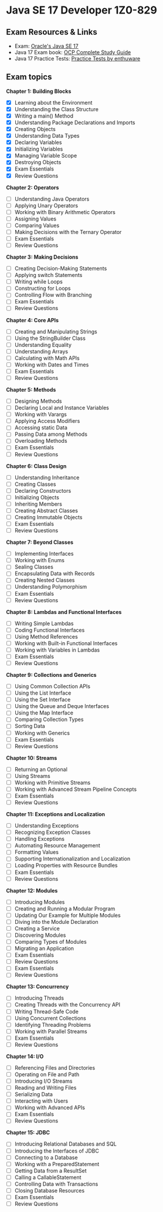 # Java SE 17 Developer 1Z0-829

## Exam Resources & Links
- Exam: [Oracle's Java SE 17](https://education.oracle.com/oracle-certified-professional-java-se-17-developer/trackp_OCPJSE17)
- Java 17 Exam book:  [OCP Complete Study Guide](https://mega.nz/file/U0tCEJia#l2pL1Xe518K3iLjp8iycnI-ZdfG1whPsAKIZY6k9SNE)
- Java 17 Practice Tests: [Practice Tests by enthuware](https://enthuware.com/)

## Exam topics

**Chapter 1: Building Blocks**
- [x] Learning about the Environment
- [x] Understanding the Class Structure
- [x] Writing a main() Method
- [x] Understanding Package Declarations and Imports
- [x] Creating Objects
- [x] Understanding Data Types
- [x] Declaring Variables
- [x] Initializing Variables
- [x] Managing Variable Scope
- [x] Destroying Objects
- [x] Exam Essentials
- [x] Review Questions

**Chapter 2: Operators**
- [ ] Understanding Java Operators
- [ ] Applying Unary Operators
- [ ] Working with Binary Arithmetic Operators
- [ ] Assigning Values
- [ ] Comparing Values
- [ ] Making Decisions with the Ternary Operator
- [ ] Exam Essentials
- [ ] Review Questions

**Chapter 3: Making Decisions**
- [ ] Creating Decision-Making Statements
- [ ] Applying switch Statements
- [ ] Writing while Loops
- [ ] Constructing for Loops
- [ ] Controlling Flow with Branching
- [ ] Exam Essentials
- [ ] Review Questions

**Chapter 4: Core APIs**
- [ ] Creating and Manipulating Strings
- [ ] Using the StringBuilder Class
- [ ] Understanding Equality
- [ ] Understanding Arrays
- [ ] Calculating with Math APIs
- [ ] Working with Dates and Times
- [ ] Exam Essentials
- [ ] Review Questions

**Chapter 5: Methods**
- [ ] Designing Methods
- [ ] Declaring Local and Instance Variables
- [ ] Working with Varargs
- [ ] Applying Access Modifiers
- [ ] Accessing static Data
- [ ] Passing Data among Methods
- [ ] Overloading Methods
- [ ] Exam Essentials
- [ ] Review Questions

**Chapter 6: Class Design**
- [ ] Understanding Inheritance
- [ ] Creating Classes
- [ ] Declaring Constructors
- [ ] Initializing Objects
- [ ] Inheriting Members
- [ ] Creating Abstract Classes
- [ ] Creating Immutable Objects
- [ ] Exam Essentials
- [ ] Review Questions

**Chapter 7: Beyond Classes**
- [ ] Implementing Interfaces
- [ ] Working with Enums
- [ ] Sealing Classes
- [ ] Encapsulating Data with Records
- [ ] Creating Nested Classes
- [ ] Understanding Polymorphism
- [ ] Exam Essentials
- [ ] Review Questions

**Chapter 8: Lambdas and Functional Interfaces**
- [ ] Writing Simple Lambdas
- [ ] Coding Functional Interfaces
- [ ] Using Method References
- [ ] Working with Built-in Functional Interfaces
- [ ] Working with Variables in Lambdas
- [ ] Exam Essentials
- [ ] Review Questions

**Chapter 9: Collections and Generics**
- [ ] Using Common Collection APIs
- [ ] Using the List Interface
- [ ] Using the Set Interface
- [ ] Using the Queue and Deque Interfaces
- [ ] Using the Map Interface
- [ ] Comparing Collection Types
- [ ] Sorting Data
- [ ] Working with Generics
- [ ] Exam Essentials
- [ ] Review Questions 

**Chapter 10: Streams**
- [ ] Returning an Optional
- [ ] Using Streams
- [ ] Working with Primitive Streams
- [ ] Working with Advanced Stream Pipeline Concepts
- [ ] Exam Essentials
- [ ] Review Questions

**Chapter 11: Exceptions and Localization**
- [ ] Understanding Exceptions
- [ ] Recognizing Exception Classes
- [ ] Handling Exceptions
- [ ] Automating Resource Management
- [ ] Formatting Values
- [ ] Supporting Internationalization and Localization
- [ ] Loading Properties with Resource Bundles
- [ ] Exam Essentials
- [ ] Review Questions

**Chapter 12: Modules**
- [ ] Introducing Modules
- [ ] Creating and Running a Modular Program
- [ ] Updating Our Example for Multiple Modules
- [ ] Diving into the Module Declaration
- [ ] Creating a Service
- [ ] Discovering Modules
- [ ] Comparing Types of Modules 
- [ ] Migrating an Application
- [ ] Exam Essentials
- [ ] Review Questions
- [ ] Exam Essentials
- [ ] Review Questions

**Chapter 13: Concurrency**
- [ ] Introducing Threads
- [ ] Creating Threads with the Concurrency API
- [ ] Writing Thread-Safe Code
- [ ] Using Concurrent Collections
- [ ] Identifying Threading Problems 
- [ ] Working with Parallel Streams
- [ ] Exam Essentials
- [ ] Review Questions

**Chapter 14: I/O**
- [ ] Referencing Files and Directories
- [ ] Operating on File and Path
- [ ] Introducing I/O Streams
- [ ] Reading and Writing Files
- [ ] Serializing Data
- [ ] Interacting with Users
- [ ] Working with Advanced APIs
- [ ] Exam Essentials
- [ ] Review Questions

**Chapter 15: JDBC**
- [ ] Introducing Relational Databases and SQL
- [ ] Introducing the Interfaces of JDBC
- [ ] Connecting to a Database
- [ ] Working with a PreparedStatement
- [ ] Getting Data from a ResultSet
- [ ] Calling a CallableStatement
- [ ] Controlling Data with Transactions
- [ ] Closing Database Resources
- [ ] Exam Essentials
- [ ] Review Questions
